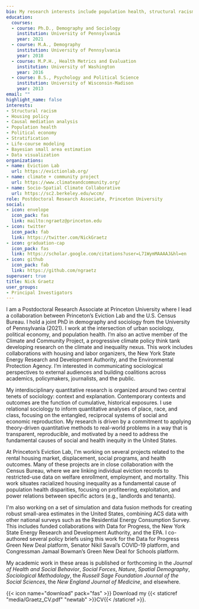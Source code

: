 ```yaml
---
bio: My research interests include population health, structural racism, housing policy, small area estimation, and causal mediation analysis.
education:
  courses:
  - course: Ph.D., Demography and Sociology
    institution: University of Pennsylvania 
    year: 2021
  - course: M.A., Demography
    institution: University of Pennsylvania
    year: 2018
  - course: M.P.H., Health Metrics and Evaluation
    institution: University of Washington
    year: 2016
  - course: B.S., Psychology and Political Science
    institution: University of Wisconsin-Madison
    year: 2013
email: ""
highlight_name: false
interests:
- Structural racism
- Housing policy
- Causal mediation analysis
- Population health
- Political economy
- Stratification
- Life-course modeling
- Bayesian small area estimation
- Data visualization
organizations:
- name: Eviction Lab
  url: https://evictionlab.org/
- name: climate + community project
  url: https://www.climateandcommunity.org/
- name: Socio-Spatial Climate Collaborative
  url: https://sc2.berkeley.edu/wccm/
role: Postdoctoral Research Associate, Princeton University
social:
- icon: envelope
  icon_pack: fas
  link: mailto:ngraetz@princeton.edu
- icon: twitter
  icon_pack: fab
  link: https://twitter.com/NickGraetz
- icon: graduation-cap
  icon_pack: fas
  link: https://scholar.google.com/citations?user=L71WymMAAAAJ&hl=en
- icon: github
  icon_pack: fab
  link: https://github.com/ngraetz
superuser: true
title: Nick Graetz
user_groups:
- Principal Investigators
---
```


I am a Postdoctoral Research Associate at Princeton University where I lead a collaboration between Princeton’s Eviction Lab and the U.S. Census Bureau. I hold a joint PhD in demography and sociology from the University of Pennsylvania (2021). I work at the intersection of urban sociology, political economy, and population health. I’m also an active member of the Climate and Community Project, a progressive climate policy think tank developing research on the climate and inequality nexus. This work includes collaborations with housing and labor organizers, the New York State Energy Research and Development Authority, and the Environmental Protection Agency. I’m interested in communicating sociological perspectives to external audiences and building coalitions across academics, policymakers, journalists, and the public.

My interdisciplinary quantitative research is organized around two central tenets of sociology: context and explanation. Contemporary contexts and outcomes are the function of cumulative, historical exposures. I use relational sociology to inform quantitative analyses of place, race, and class, focusing on the entangled, reciprocal systems of social and economic reproduction. My research is driven by a commitment to applying theory-driven quantitative methods to real-world problems in a way that is transparent, reproducible, and motivated by a need to address the fundamental causes of social and health inequity in the United States. 

At Princeton’s Eviction Lab, I'm working on several projects related to the rental housing market, displacement, social programs, and health outcomes. Many of these projects are in close collaboration with the Census Bureau, where we are linking individual eviction records to restricted-use data on welfare enrollment, employment, and mortality. This work situates racialized housing inequality as a fundamental cause of population health disparities, focusing on profiteering, exploitation, and power relations between specific actors (e.g., landlords and tenants). 

I'm also working on a set of simulation and data fusion methods for creating robust small-area estimates in the United States, combining ACS data with other national surveys such as the Residential Energy Consumption Survey. This includes funded collaborations with Data for Progress, the New York State Energy Research and Development Authority, and the EPA. I co-authored several policy briefs using this work for the Data for Progress Green New Deal platform, Senator Nikil Saval’s COVID-19 platform, and Congressman Jamaal Bowman’s Green New Deal for Schools platform. 

My academic work in these areas is published or forthcoming in the _Journal of Health and Social Behavior_, _Social Forces_, _Nature_, _Spatial Demography_, _Sociological Methodology_, the _Russell Sage Foundation Journal of the Social Sciences_, the _New England Journal of Medicine_, and elsewhere.

{{< icon name="download" pack="fas" >}} Download my {{< staticref "media/Graetz_CV.pdf" "newtab" >}}CV{{< /staticref >}}.
